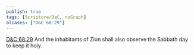 ```yaml
---
publish: true
tags: [Scripture/DaC, noGraph]
aliases: ["D&C 68:29"]
---
```

[D&C 68:29](https://churchofjesuschrist.org/study/scriptures/dc-testament/dc/68?lang=eng&id=p29#p29) And the inhabitants of Zion shall also observe the Sabbath day to keep it holy.
